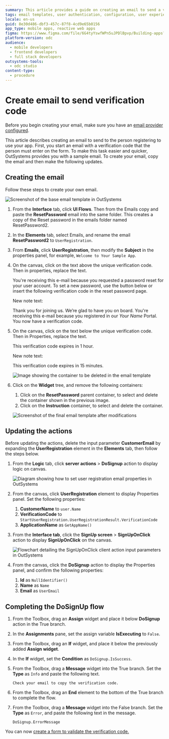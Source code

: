 ```yaml
---
summary: This article provides a guide on creating an email to send a verification code using OutSystems Developer Cloud (ODC).
tags: email templates, user authentication, configuration, user experience, application development
locale: en-us
guid: 8e30d486-dbf3-457c-87f8-4cd9e65b0156
app_type: mobile apps, reactive web apps
figma: https://www.figma.com/file/6G4tyYswfWPn5uJPDlBpvp/Building-apps?type=design&node-id=3208%3A22069&t=ZwHw8hXeFhwYsO5V-1
platform-version: odc
audience:
  - mobile developers
  - frontend developers
  - full stack developers
outsystems-tools:
  - odc studio
content-type:
  - procedure
---
```


# Create email to send verification code

<div class="info" markdown="1">

Before you begin creating your email, make sure you have an [email provider configured](../../../manage-platform-app-lifecycle/configure-emails.md).

</div>

This article describes creating an email to send to the person registering to use your app. First, you start an email with a verification code that the person must enter on the form. To make this task easier and quicker, OutSystems provides you with a sample email. To create your email, copy the email and then make the following updates.

## Creating the email

Follow these steps to create your own email.

![Screenshot of the base email template in OutSystems](images/email-screen-odcs.png "Base Email Screen")

1. From the **Interface** tab, click **UI Flows**. Then from the Emails copy and paste the **ResetPassword** email into the same folder. This creates a copy of the Reset password in the emails folder named ResetPassword2.
1. In the **Elements** tab, select Emails, and rename the email **ResetPassword2** to `UserRegistration`.
1. From **Emails**, click **UserRegistration**, then modify the **Subject** in the properties panel, for example, `Welcome to Your Sample App`.
1. On the canvas, click on the text above the unique verification code. Then in properties, replace the text.

    <div class="info" markdown="1">

    You're receiving this e-mail because you requested a password reset for your user account. To set a new password, use the button below or insert the following verification code in the reset password page.
    
    </div>

    New note text:

    <div class="info" markdown="1">

    Thank you for joining us. We’re glad to have you on board. You're receiving this e-mail because you registered in our _Your Name_ Portal. You now have a verification code.
    
    </div>

1. On the canvas, click on the text below the unique verification code. Then in Properties, replace the text.
    
    <div class="info" markdown="1">

    This verification code expires in 1 hour.

    </div>
    
    New note text:

    <div class="info" markdown="1">

    This verification code expires in 15 minutes.

    </div>

    ![Image showing the container to be deleted in the email template](images/delete-password-container.png "Delete Password Container")

1. Click on the **Widget** tree, and remove the following containers:
   1. Click on the **ResetPassword** parent container, to select and delete the container shown in the previous image.
   1. Click on the **Instruction** container, to select and delete the container.

    ![Screenshot of the final email template after modifications](images/final_result-odcs.png "Email Final Result")

## Updating the actions

Before updating the actions, delete the input parameter **CustomerEmail** by expanding the **UserRegistration** element in the **Elements** tab, then follow the steps below.

1. From the **Logic** tab, click **server actions** > **DoSignup** action to display logic on canvas.

    ![Diagram showing how to set user registration email properties in OutSystems](images/user-registration-variables-odcs.png "User Registration Variables")

1. From the canvas, click **UserRegistration** element to display Properties panel. Set the following properties:

    1. **CustomerName** to `user.Name`
    1. **VerificationCode** to `StartUserRegistration.UserRegistrationResult.VerificationCode`
    1. **ApplicationName** as `GetAppName()`

1. From the **Interface tab**, click  the **SignUp screen** > **SignUpOnClick** action to display **SignUpOnClick** on the canvas.
 
    ![Flowchart detailing the SignUpOnClick client action input parameters in OutSystems](images/signup-dosignup-input-parameters-odcs.png "SignUp OnClick Client Action")

1. From the canvas, click the **DoSignup** action to display the Properties panel, and confirm the following properties:

      1. **Id** as `NullIdentifier()`
      1. **Name** as `Name`
      1. **Email** as `UserEmail`

## Completing the DoSignUp flow

1. From the Toolbox, drag an **Assign** widget and place it below **DoSignup** action in the True branch.

1. In the **Assignments** pane, set the assign variable **IsExecuting** to `False`.

1. From the Toolbox, drag an **If** widget, and place it below the previously added **Assign widget**.

1. In the **If** widget, set the **Condition** as `DoSignup.IsSuccess`.

1. From the Toolbox, drag a **Message** widget into the True branch. Set the **Type** as `Info` and paste the following text.

    `Check your email to copy the verification code.`

1. From the Toolbox, drag an **End** element to the bottom of the True branch to complete the flow.

1. From the Toolbox, drag a **Message** widget into the False branch. Set the **Type** as `Error`, and paste the following text in the message.

    `DoSignup.ErrorMessage`

You can now [create a form to validate the verification code.](create-validation-form.md)

